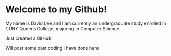 # Welcome to my Github!

My name is David Lee and I am currently an undergraduate study enrolled in CUNY Queens College, majoring in Computer Science.

Just created a GitHub

Will post some past coding I have done here
